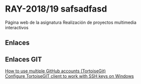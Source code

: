 RAY-2018/19  safsadfasd
===========  
  
Página web de la asignatura Realización de proyectos multimedia interactivos  
  
Enlaces  
-------  
  
Enlaces GIT
-----------  

[How to use multiple GitHub accounts (TortoiseGit) ](http://bunopus.blogspot.com/2014/11/how-to-use-multiple-github-accounts.html)  
[Configure TortoiseGIT client to work with SSH keys on Windows ](https://help.cloudforge.com/hc/en-us/articles/215243143-Configure-TortoiseGIT-client-to-work-with-SSH-keys-on-Windows) 